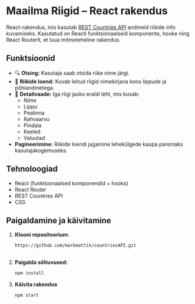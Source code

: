 # Maailma Riigid – React rakendus

React-rakendus, mis kasutab [REST Countries API](https://restcountries.com/) andmeid riikide info kuvamiseks. Kasutatud on Reacti funktsionaalseid komponente, hooke ning React Routerit, et luua mitmeleheline rakendus.

## Funktsioonid

- 🔍 **Otsing:** Kasutaja saab otsida riike nime järgi.
- 📄 **Riikide loend:** Kuvab leitud riigid nimekirjana koos lippude ja põhiandmetega.
- 🔗 **Detailvaade:** Iga riigi jaoks eraldi leht, mis kuvab:
  - Nime
  - Lippu
  - Pealinna
  - Rahvaarvu
  - Pindala
  - Keeled
  - Valuutad
- **Pagineerimine:** Riikide loendi jagamine lehekülgede kaupa paremaks kasutajakogemuseks.


## Tehnoloogiad

- React (funktsionaalsed komponendid + hooks)
- React Router
- REST Countries API
- CSS

## Paigaldamine ja käivitamine

1.  **Klooni repositoorium:**
    ```bash
    https://github.com/markmattik/countriesAPI.git
  
3.  **Paigalda sõltuvused:**
    ```bash
    npm install
5.  **Käivita rakendus**
    ```bash
    npm start



